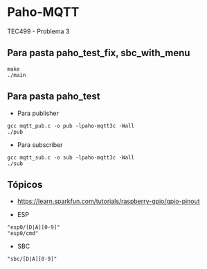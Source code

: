# Paho-MQTT
TEC499 - Problema 3


## Para pasta paho_test_fix, sbc_with_menu
````console
make
./main
````

## Para pasta paho_test
- Para publisher
````console
gcc mqtt_pub.c -o pub -lpaho-mqtt3c -Wall
./pub
````

- Para subscriber
````console
gcc mqtt_sub.c -o sub -lpaho-mqtt3c -Wall
./sub
````

## Tópicos

- https://learn.sparkfun.com/tutorials/raspberry-gpio/gpio-pinout

- ESP
````console
"esp0/[D|A][0-9]"
"esp0/cmd"
````
- SBC

````console
"sbc/[D|A][0-9]"
````

